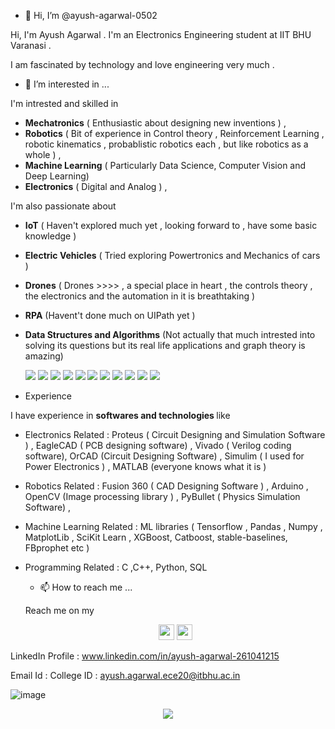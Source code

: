 


- 👋 Hi, I’m @ayush-agarwal-0502

Hi, I'm Ayush Agarwal . I'm an Electronics Engineering student at IIT BHU Varanasi .

I am fascinated by technology and love engineering very much .

- 👀 I’m interested in ...

I'm intrested and skilled in  

* **Mechatronics** ( Enthusiastic about designing new inventions ) , 
* **Robotics** ( Bit of experience in Control theory , Reinforcement Learning , robotic kinematics , probablistic robotics each , but like robotics as a whole ) ,
* **Machine Learning** ( Particularly Data Science, Computer Vision and Deep Learning) 
* **Electronics** ( Digital and Analog ) , 

I'm also passionate about 
* **IoT** ( Haven't explored much yet , looking forward to , have some basic knowledge )  
* **Electric Vehicles** ( Tried exploring Powertronics and Mechanics of cars )
* **Drones** ( Drones >>>> , a special place in heart , the controls theory , the electronics and the automation in it is breathtaking ) 
* **RPA** (Havent't done much on UIPath yet ) 
* **Data Structures and Algorithms** (Not actually that much intrested into solving its questions but its real life applications and graph theory is amazing) 


   <img src="https://img.shields.io/badge/Robotics-brown"> 
   <img src="https://img.shields.io/badge/Machine Learning-green"> 
   <img src="https://img.shields.io/badge/Deep Learning-red"> 
   <img src="https://img.shields.io/badge/Computer Vision-magenta">
   <img src="https://img.shields.io/badge/Digital Electronics-yellow">
   <img src="https://img.shields.io/badge/Analog Electronics-orange">
   <img src="https://img.shields.io/badge/Mechatronics-blue"> 
   <img src="https://img.shields.io/badge/Data Science-brightgreen"> 
   <img src="https://img.shields.io/badge/Internet of Things-red"> 
   <img src="https://img.shields.io/badge/Drones-yellow">
   <img src="https://img.shields.io/badge/Data Structures and Algorithms-green"> 
   
   
- Experience 

I have experience in <b> softwares and technologies </b>  like 
* Electronics Related : Proteus ( Circuit Designing and Simulation Software ) , EagleCAD ( PCB designing software) , Vivado ( Verilog coding software), OrCAD (Circuit Designing Software) , Simulim ( I used for Power Electronics ) , MATLAB (everyone knows what it is ) 
* Robotics Related : Fusion 360 ( CAD Designing Software ) , Arduino , OpenCV (Image processing library ) , PyBullet ( Physics Simulation Software) ,
* Machine Learning Related : ML libraries ( Tensorflow , Pandas , Numpy , MatplotLib , SciKit Learn , XGBoost, Catboost, stable-baselines, FBprophet etc ) 
* Programming Related : C ,C++, Python, SQL 
  
  
   
  
  
  - 📫 How to reach me ...
  
  Reach me on my 
  
  <p align="center">
  <a href="www.linkedin.com/in/ayush-agarwal-261041215"><img src="https://img.shields.io/badge/linkedin-%230077B5.svg?&style=for-the-badge&logo=linkedin&logoColor=white" height=25></a> 
  <a href="ayush.agarwal.ece20@itbhu.ac.in"><img src="https://img.shields.io/badge/gmail-%23E4405F.svg?&style=for-the-badge&logo=gmail&logoColor=white" height=25></a> 
</p>
  
  LinkedIn Profile : www.linkedin.com/in/ayush-agarwal-261041215
  
  Email Id : College ID : ayush.agarwal.ece20@itbhu.ac.in

<!-- ![image](https://user-images.githubusercontent.com/86561124/163673109-56b9b8e1-deb9-4b9b-b32e-a839552e5613.png) -->
<!-- ![image](https://user-images.githubusercontent.com/86561124/163673111-4990f625-1b3e-474d-afe8-5ea0fa652ff7.png) -->
![image](https://user-images.githubusercontent.com/86561124/172537250-c9ad39d6-bf6d-4614-b70f-12788ba69f50.png)


<p align=center>  
  <img align=center src="https://github-readme-stats.vercel.app/api?username=ayush-agarwal-0502&show_icons=true&theme=radical">
</p>

  

<!---    - 🌱 I’m currently learning ...
- 💞️ I’m looking to collaborate on ...     --->


<!---
ayush-agarwal-0502/ayush-agarwal-0502 is a ✨ special ✨ repository because its `README.md` (this file) appears on your GitHub profile.
You can click the Preview link to take a look at your changes.
--->
